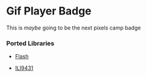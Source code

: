 # Gif Player Badge



This is *maybe* going to be the next pixels camp badge



### Ported Libraries

* [Flash](https://github.com/nimaltd/w25qxx) 

* [ILI9431](https://github.com/martnak/STM32-ILI9341)



